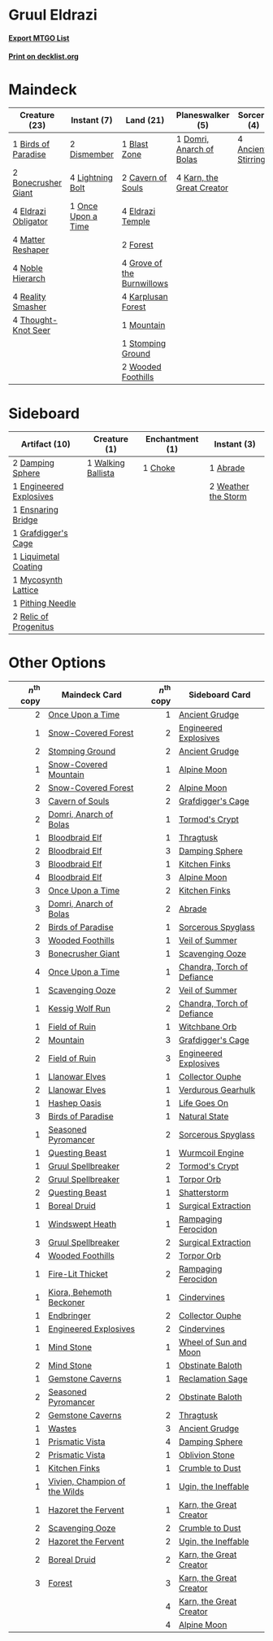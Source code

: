 # Gruul Eldrazi

#### [Export MTGO List](../collection/Gruul%20Eldrazi/Gruul%20Eldrazi.txt)
#### [Print on decklist.org](http://decklist.org/?deckmain=4%09Ancient%20Stirrings%0A1%09Birds%20of%20Paradise%0A1%09Blast%20Zone%0A2%09Bonecrusher%20Giant%0A2%09Cavern%20of%20Souls%0A2%09Dismember%0A1%09Domri,%20Anarch%20of%20Bolas%0A4%09Eldrazi%20Obligator%0A4%09Eldrazi%20Temple%0A2%09Forest%0A4%09Grove%20of%20the%20Burnwillows%0A4%09Karn,%20the%20Great%20Creator%0A4%09Karplusan%20Forest%0A4%09Lightning%20Bolt%0A4%09Matter%20Reshaper%0A1%09Mountain%0A4%09Noble%20Hierarch%0A1%09Once%20Upon%20a%20Time%0A4%09Reality%20Smasher%0A1%09Stomping%20Ground%0A4%09Thought-Knot%20Seer%0A2%09Wooded%20Foothills&deckside=1%09Abrade%0A1%09Choke%0A2%09Damping%20Sphere%0A1%09Engineered%20Explosives%0A1%09Ensnaring%20Bridge%0A1%09Grafdigger's%20Cage%0A1%09Liquimetal%20Coating%0A1%09Mycosynth%20Lattice%0A1%09Pithing%20Needle%0A2%09Relic%20of%20Progenitus%0A1%09Walking%20Ballista%0A2%09Weather%20the%20Storm)
# Maindeck

|                                        Creature (23)                                         |                                         Instant (7)                                         |                                              Land (21)                                              |                                          Planeswalker (5)                                          |                                         Sorcery (4)                                          |
|----------------------------------------------------------------------------------------------|---------------------------------------------------------------------------------------------|-----------------------------------------------------------------------------------------------------|----------------------------------------------------------------------------------------------------|----------------------------------------------------------------------------------------------|
|1 [Birds of Paradise](http://gatherer.wizards.com/Pages/Card/Details.aspx?multiverseid=129906)|2 [Dismember](http://gatherer.wizards.com/Pages/Card/Details.aspx?multiverseid=382182)       |1 [Blast Zone](http://gatherer.wizards.com/Pages/Card/Details.aspx?multiverseid=461171)              |1 [Domri, Anarch of Bolas](http://gatherer.wizards.com/Pages/Card/Details.aspx?multiverseid=461118) |4 [Ancient Stirrings](http://gatherer.wizards.com/Pages/Card/Details.aspx?multiverseid=442148)|
|2 [Bonecrusher Giant](http://gatherer.wizards.com/Pages/Card/Details.aspx?multiverseid=473077)|4 [Lightning Bolt](http://gatherer.wizards.com/Pages/Card/Details.aspx?multiverseid=806)     |2 [Cavern of Souls](http://gatherer.wizards.com/Pages/Card/Details.aspx?multiverseid=278058)         |4 [Karn, the Great Creator](http://gatherer.wizards.com/Pages/Card/Details.aspx?multiverseid=460928)|                                                                                              |
|4 [Eldrazi Obligator](http://gatherer.wizards.com/Pages/Card/Details.aspx?multiverseid=407606)|1 [Once Upon a Time](http://gatherer.wizards.com/Pages/Card/Details.aspx?multiverseid=473131)|4 [Eldrazi Temple](http://gatherer.wizards.com/Pages/Card/Details.aspx?multiverseid=401710)          |                                                                                                    |                                                                                              |
|4 [Matter Reshaper](http://gatherer.wizards.com/Pages/Card/Details.aspx?multiverseid=407516)  |                                                                                             |2 [Forest](http://gatherer.wizards.com/Pages/Card/Details.aspx?multiverseid=439860)                  |                                                                                                    |                                                                                              |
|4 [Noble Hierarch](http://gatherer.wizards.com/Pages/Card/Details.aspx?multiverseid=179434)   |                                                                                             |4 [Grove of the Burnwillows](http://gatherer.wizards.com/Pages/Card/Details.aspx?multiverseid=130595)|                                                                                                    |                                                                                              |
|4 [Reality Smasher](http://gatherer.wizards.com/Pages/Card/Details.aspx?multiverseid=407517)  |                                                                                             |4 [Karplusan Forest](http://gatherer.wizards.com/Pages/Card/Details.aspx?multiverseid=129614)        |                                                                                                    |                                                                                              |
|4 [Thought-Knot Seer](http://gatherer.wizards.com/Pages/Card/Details.aspx?multiverseid=407519)|                                                                                             |1 [Mountain](http://gatherer.wizards.com/Pages/Card/Details.aspx?multiverseid=439859)                |                                                                                                    |                                                                                              |
|                                                                                              |                                                                                             |1 [Stomping Ground](http://gatherer.wizards.com/Pages/Card/Details.aspx?multiverseid=405110)         |                                                                                                    |                                                                                              |
|                                                                                              |                                                                                             |2 [Wooded Foothills](http://gatherer.wizards.com/Pages/Card/Details.aspx?multiverseid=405116)        |                                                                                                    |                                                                                              |


# Sideboard

|                                          Artifact (10)                                          |                                        Creature (1)                                         |                                 Enchantment (1)                                 |                                         Instant (3)                                          |
|-------------------------------------------------------------------------------------------------|---------------------------------------------------------------------------------------------|---------------------------------------------------------------------------------|----------------------------------------------------------------------------------------------|
|2 [Damping Sphere](http://gatherer.wizards.com/Pages/Card/Details.aspx?multiverseid=443101)      |1 [Walking Ballista](http://gatherer.wizards.com/Pages/Card/Details.aspx?multiverseid=423848)|1 [Choke](http://gatherer.wizards.com/Pages/Card/Details.aspx?multiverseid=45431)|1 [Abrade](http://gatherer.wizards.com/Pages/Card/Details.aspx?multiverseid=430772)           |
|1 [Engineered Explosives](http://gatherer.wizards.com/Pages/Card/Details.aspx?multiverseid=50139)|                                                                                             |                                                                                 |2 [Weather the Storm](http://gatherer.wizards.com/Pages/Card/Details.aspx?multiverseid=464140)|
|1 [Ensnaring Bridge](http://gatherer.wizards.com/Pages/Card/Details.aspx?multiverseid=15866)     |                                                                                             |                                                                                 |                                                                                              |
|1 [Grafdigger's Cage](http://gatherer.wizards.com/Pages/Card/Details.aspx?multiverseid=278452)   |                                                                                             |                                                                                 |                                                                                              |
|1 [Liquimetal Coating](http://gatherer.wizards.com/Pages/Card/Details.aspx?multiverseid=389578)  |                                                                                             |                                                                                 |                                                                                              |
|1 [Mycosynth Lattice](http://gatherer.wizards.com/Pages/Card/Details.aspx?multiverseid=446209)   |                                                                                             |                                                                                 |                                                                                              |
|1 [Pithing Needle](http://gatherer.wizards.com/Pages/Card/Details.aspx?multiverseid=129526)      |                                                                                             |                                                                                 |                                                                                              |
|2 [Relic of Progenitus](http://gatherer.wizards.com/Pages/Card/Details.aspx?multiverseid=174824) |                                                                                             |                                                                                 |                                                                                              |


# Other Options

|*n*<sup>th</sup> copy|                                             Maindeck Card                                              |*n*<sup>th</sup> copy|                                           Sideboard Card                                            |
|--------------------:|--------------------------------------------------------------------------------------------------------|--------------------:|-----------------------------------------------------------------------------------------------------|
|                    2|[Once Upon a Time](http://gatherer.wizards.com/Pages/Card/Details.aspx?multiverseid=473131)             |                    1|[Ancient Grudge](http://gatherer.wizards.com/Pages/Card/Details.aspx?multiverseid=235600)            |
|                    1|[Snow-Covered Forest](http://gatherer.wizards.com/Pages/Card/Details.aspx?multiverseid=121192)          |                    2|[Engineered Explosives](http://gatherer.wizards.com/Pages/Card/Details.aspx?multiverseid=50139)      |
|                    2|[Stomping Ground](http://gatherer.wizards.com/Pages/Card/Details.aspx?multiverseid=405110)              |                    2|[Ancient Grudge](http://gatherer.wizards.com/Pages/Card/Details.aspx?multiverseid=235600)            |
|                    1|[Snow-Covered Mountain](http://gatherer.wizards.com/Pages/Card/Details.aspx?multiverseid=121233)        |                    1|[Alpine Moon](http://gatherer.wizards.com/Pages/Card/Details.aspx?multiverseid=447264)               |
|                    2|[Snow-Covered Forest](http://gatherer.wizards.com/Pages/Card/Details.aspx?multiverseid=121192)          |                    2|[Alpine Moon](http://gatherer.wizards.com/Pages/Card/Details.aspx?multiverseid=447264)               |
|                    3|[Cavern of Souls](http://gatherer.wizards.com/Pages/Card/Details.aspx?multiverseid=278058)              |                    2|[Grafdigger's Cage](http://gatherer.wizards.com/Pages/Card/Details.aspx?multiverseid=278452)         |
|                    2|[Domri, Anarch of Bolas](http://gatherer.wizards.com/Pages/Card/Details.aspx?multiverseid=461118)       |                    1|[Tormod's Crypt](http://gatherer.wizards.com/Pages/Card/Details.aspx?multiverseid=389723)            |
|                    1|[Bloodbraid Elf](http://gatherer.wizards.com/Pages/Card/Details.aspx?multiverseid=185053)               |                    1|[Thragtusk](http://gatherer.wizards.com/Pages/Card/Details.aspx?multiverseid=430614)                 |
|                    2|[Bloodbraid Elf](http://gatherer.wizards.com/Pages/Card/Details.aspx?multiverseid=185053)               |                    3|[Damping Sphere](http://gatherer.wizards.com/Pages/Card/Details.aspx?multiverseid=443101)            |
|                    3|[Bloodbraid Elf](http://gatherer.wizards.com/Pages/Card/Details.aspx?multiverseid=185053)               |                    1|[Kitchen Finks](http://gatherer.wizards.com/Pages/Card/Details.aspx?multiverseid=370458)             |
|                    4|[Bloodbraid Elf](http://gatherer.wizards.com/Pages/Card/Details.aspx?multiverseid=185053)               |                    3|[Alpine Moon](http://gatherer.wizards.com/Pages/Card/Details.aspx?multiverseid=447264)               |
|                    3|[Once Upon a Time](http://gatherer.wizards.com/Pages/Card/Details.aspx?multiverseid=473131)             |                    2|[Kitchen Finks](http://gatherer.wizards.com/Pages/Card/Details.aspx?multiverseid=370458)             |
|                    3|[Domri, Anarch of Bolas](http://gatherer.wizards.com/Pages/Card/Details.aspx?multiverseid=461118)       |                    2|[Abrade](http://gatherer.wizards.com/Pages/Card/Details.aspx?multiverseid=430772)                    |
|                    2|[Birds of Paradise](http://gatherer.wizards.com/Pages/Card/Details.aspx?multiverseid=129906)            |                    1|[Sorcerous Spyglass](http://gatherer.wizards.com/Pages/Card/Details.aspx?multiverseid=435407)        |
|                    3|[Wooded Foothills](http://gatherer.wizards.com/Pages/Card/Details.aspx?multiverseid=405116)             |                    1|[Veil of Summer](http://gatherer.wizards.com/Pages/Card/Details.aspx?multiverseid=466952)            |
|                    3|[Bonecrusher Giant](http://gatherer.wizards.com/Pages/Card/Details.aspx?multiverseid=473077)            |                    1|[Scavenging Ooze](http://gatherer.wizards.com/Pages/Card/Details.aspx?multiverseid=420783)           |
|                    4|[Once Upon a Time](http://gatherer.wizards.com/Pages/Card/Details.aspx?multiverseid=473131)             |                    1|[Chandra, Torch of Defiance](http://gatherer.wizards.com/Pages/Card/Details.aspx?multiverseid=417683)|
|                    1|[Scavenging Ooze](http://gatherer.wizards.com/Pages/Card/Details.aspx?multiverseid=420783)              |                    2|[Veil of Summer](http://gatherer.wizards.com/Pages/Card/Details.aspx?multiverseid=466952)            |
|                    1|[Kessig Wolf Run](http://gatherer.wizards.com/Pages/Card/Details.aspx?multiverseid=233256)              |                    2|[Chandra, Torch of Defiance](http://gatherer.wizards.com/Pages/Card/Details.aspx?multiverseid=417683)|
|                    1|[Field of Ruin](http://gatherer.wizards.com/Pages/Card/Details.aspx?multiverseid=435415)                |                    1|[Witchbane Orb](http://gatherer.wizards.com/Pages/Card/Details.aspx?multiverseid=233240)             |
|                    2|[Mountain](http://gatherer.wizards.com/Pages/Card/Details.aspx?multiverseid=439859)                     |                    3|[Grafdigger's Cage](http://gatherer.wizards.com/Pages/Card/Details.aspx?multiverseid=278452)         |
|                    2|[Field of Ruin](http://gatherer.wizards.com/Pages/Card/Details.aspx?multiverseid=435415)                |                    3|[Engineered Explosives](http://gatherer.wizards.com/Pages/Card/Details.aspx?multiverseid=50139)      |
|                    1|[Llanowar Elves](http://gatherer.wizards.com/Pages/Card/Details.aspx?multiverseid=129626)               |                    1|[Collector Ouphe](http://gatherer.wizards.com/Pages/Card/Details.aspx?multiverseid=464107)           |
|                    2|[Llanowar Elves](http://gatherer.wizards.com/Pages/Card/Details.aspx?multiverseid=129626)               |                    1|[Verdurous Gearhulk](http://gatherer.wizards.com/Pages/Card/Details.aspx?multiverseid=417745)        |
|                    1|[Hashep Oasis](http://gatherer.wizards.com/Pages/Card/Details.aspx?multiverseid=430866)                 |                    1|[Life Goes On](http://gatherer.wizards.com/Pages/Card/Details.aspx?multiverseid=430810)              |
|                    3|[Birds of Paradise](http://gatherer.wizards.com/Pages/Card/Details.aspx?multiverseid=129906)            |                    1|[Natural State](http://gatherer.wizards.com/Pages/Card/Details.aspx?multiverseid=407646)             |
|                    1|[Seasoned Pyromancer](http://gatherer.wizards.com/Pages/Card/Details.aspx?multiverseid=464094)          |                    2|[Sorcerous Spyglass](http://gatherer.wizards.com/Pages/Card/Details.aspx?multiverseid=435407)        |
|                    1|[Questing Beast](http://gatherer.wizards.com/Pages/Card/Details.aspx?multiverseid=473133)               |                    1|[Wurmcoil Engine](http://gatherer.wizards.com/Pages/Card/Details.aspx?multiverseid=389756)           |
|                    1|[Gruul Spellbreaker](http://gatherer.wizards.com/Pages/Card/Details.aspx?multiverseid=457323)           |                    2|[Tormod's Crypt](http://gatherer.wizards.com/Pages/Card/Details.aspx?multiverseid=389723)            |
|                    2|[Gruul Spellbreaker](http://gatherer.wizards.com/Pages/Card/Details.aspx?multiverseid=457323)           |                    1|[Torpor Orb](http://gatherer.wizards.com/Pages/Card/Details.aspx?multiverseid=233069)                |
|                    2|[Questing Beast](http://gatherer.wizards.com/Pages/Card/Details.aspx?multiverseid=473133)               |                    1|[Shatterstorm](http://gatherer.wizards.com/Pages/Card/Details.aspx?multiverseid=130370)              |
|                    1|[Boreal Druid](http://gatherer.wizards.com/Pages/Card/Details.aspx?multiverseid=121193)                 |                    1|[Surgical Extraction](http://gatherer.wizards.com/Pages/Card/Details.aspx?multiverseid=397706)       |
|                    1|[Windswept Heath](http://gatherer.wizards.com/Pages/Card/Details.aspx?multiverseid=405115)              |                    1|[Rampaging Ferocidon](http://gatherer.wizards.com/Pages/Card/Details.aspx?multiverseid=435308)       |
|                    3|[Gruul Spellbreaker](http://gatherer.wizards.com/Pages/Card/Details.aspx?multiverseid=457323)           |                    2|[Surgical Extraction](http://gatherer.wizards.com/Pages/Card/Details.aspx?multiverseid=397706)       |
|                    4|[Wooded Foothills](http://gatherer.wizards.com/Pages/Card/Details.aspx?multiverseid=405116)             |                    2|[Torpor Orb](http://gatherer.wizards.com/Pages/Card/Details.aspx?multiverseid=233069)                |
|                    1|[Fire-Lit Thicket](http://gatherer.wizards.com/Pages/Card/Details.aspx?multiverseid=409560)             |                    2|[Rampaging Ferocidon](http://gatherer.wizards.com/Pages/Card/Details.aspx?multiverseid=435308)       |
|                    1|[Kiora, Behemoth Beckoner](http://gatherer.wizards.com/Pages/Card/Details.aspx?multiverseid=461159)     |                    1|[Cindervines](http://gatherer.wizards.com/Pages/Card/Details.aspx?multiverseid=457305)               |
|                    1|[Endbringer](http://gatherer.wizards.com/Pages/Card/Details.aspx?multiverseid=407513)                   |                    2|[Collector Ouphe](http://gatherer.wizards.com/Pages/Card/Details.aspx?multiverseid=464107)           |
|                    1|[Engineered Explosives](http://gatherer.wizards.com/Pages/Card/Details.aspx?multiverseid=50139)         |                    2|[Cindervines](http://gatherer.wizards.com/Pages/Card/Details.aspx?multiverseid=457305)               |
|                    1|[Mind Stone](http://gatherer.wizards.com/Pages/Card/Details.aspx?multiverseid=135280)                   |                    1|[Wheel of Sun and Moon](http://gatherer.wizards.com/Pages/Card/Details.aspx?multiverseid=146740)     |
|                    2|[Mind Stone](http://gatherer.wizards.com/Pages/Card/Details.aspx?multiverseid=135280)                   |                    1|[Obstinate Baloth](http://gatherer.wizards.com/Pages/Card/Details.aspx?multiverseid=438745)          |
|                    1|[Gemstone Caverns](http://gatherer.wizards.com/Pages/Card/Details.aspx?multiverseid=122094)             |                    1|[Reclamation Sage](http://gatherer.wizards.com/Pages/Card/Details.aspx?multiverseid=389651)          |
|                    2|[Seasoned Pyromancer](http://gatherer.wizards.com/Pages/Card/Details.aspx?multiverseid=464094)          |                    2|[Obstinate Baloth](http://gatherer.wizards.com/Pages/Card/Details.aspx?multiverseid=438745)          |
|                    2|[Gemstone Caverns](http://gatherer.wizards.com/Pages/Card/Details.aspx?multiverseid=122094)             |                    2|[Thragtusk](http://gatherer.wizards.com/Pages/Card/Details.aspx?multiverseid=430614)                 |
|                    1|[Wastes](http://gatherer.wizards.com/Pages/Card/Details.aspx?multiverseid=407694)                       |                    3|[Ancient Grudge](http://gatherer.wizards.com/Pages/Card/Details.aspx?multiverseid=235600)            |
|                    1|[Prismatic Vista](http://gatherer.wizards.com/Pages/Card/Details.aspx?multiverseid=464193)              |                    4|[Damping Sphere](http://gatherer.wizards.com/Pages/Card/Details.aspx?multiverseid=443101)            |
|                    2|[Prismatic Vista](http://gatherer.wizards.com/Pages/Card/Details.aspx?multiverseid=464193)              |                    1|[Oblivion Stone](http://gatherer.wizards.com/Pages/Card/Details.aspx?multiverseid=446941)            |
|                    1|[Kitchen Finks](http://gatherer.wizards.com/Pages/Card/Details.aspx?multiverseid=370458)                |                    1|[Crumble to Dust](http://gatherer.wizards.com/Pages/Card/Details.aspx?multiverseid=401850)           |
|                    1|[Vivien, Champion of the Wilds](http://gatherer.wizards.com/Pages/Card/Details.aspx?multiverseid=461107)|                    1|[Ugin, the Ineffable](http://gatherer.wizards.com/Pages/Card/Details.aspx?multiverseid=460929)       |
|                    1|[Hazoret the Fervent](http://gatherer.wizards.com/Pages/Card/Details.aspx?multiverseid=426838)          |                    1|[Karn, the Great Creator](http://gatherer.wizards.com/Pages/Card/Details.aspx?multiverseid=460928)   |
|                    2|[Scavenging Ooze](http://gatherer.wizards.com/Pages/Card/Details.aspx?multiverseid=420783)              |                    2|[Crumble to Dust](http://gatherer.wizards.com/Pages/Card/Details.aspx?multiverseid=401850)           |
|                    2|[Hazoret the Fervent](http://gatherer.wizards.com/Pages/Card/Details.aspx?multiverseid=426838)          |                    2|[Ugin, the Ineffable](http://gatherer.wizards.com/Pages/Card/Details.aspx?multiverseid=460929)       |
|                    2|[Boreal Druid](http://gatherer.wizards.com/Pages/Card/Details.aspx?multiverseid=121193)                 |                    2|[Karn, the Great Creator](http://gatherer.wizards.com/Pages/Card/Details.aspx?multiverseid=460928)   |
|                    3|[Forest](http://gatherer.wizards.com/Pages/Card/Details.aspx?multiverseid=439860)                       |                    3|[Karn, the Great Creator](http://gatherer.wizards.com/Pages/Card/Details.aspx?multiverseid=460928)   |
|                     |                                                                                                        |                    4|[Karn, the Great Creator](http://gatherer.wizards.com/Pages/Card/Details.aspx?multiverseid=460928)   |
|                     |                                                                                                        |                    4|[Alpine Moon](http://gatherer.wizards.com/Pages/Card/Details.aspx?multiverseid=447264)               |

